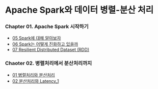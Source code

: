 Apache Spark와 데이터 병렬-분산 처리
===

### Chapter 01. Apache Spark 시작하기
- [05 Spark에 대해 알아보자](CH01/05_Spark에_대해_알아보자.md)
- [06 Spark는 어떻게 진화하고 있을까](CH01/06_Spark는_어떻게_진화하고_있을까.md)
- [07 Resilient Distributed Dataset (RDD)](CH01/07_Resilient_Distributed_Dataset_(RDD).md)

### Chaoter 02. 병렬처리에서 분산처리까지
- [01 병렬처리와 분산처리](CH02/01_병렬처리와_분산처리.md)
- [02 분산처리와 Latency_1](CH02/02_분산처리와_Latency.md)